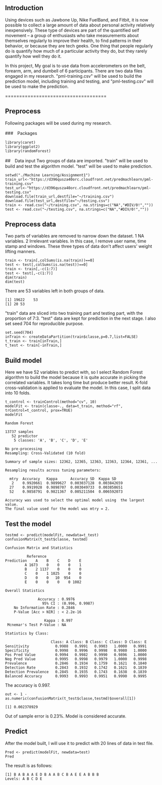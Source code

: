 ## Introduction

Using devices such as Jawbone Up, Nike FuelBand, and Fitbit, it is now possible to collect a large amount of data about personal activity relatively inexpensively. These type of devices are part of the quantified self movement – a group of enthusiasts who take measurements about themselves regularly to improve their health, to find patterns in their behavior, or because they are tech geeks. One thing that people regularly do is quantify how much of a particular activity they do, but they rarely quantify how well they do it. 

In this project, My goal is to use data from accelerometers on the belt, forearm, arm, and dumbell of 6 participants. There are two data files engaged in my research. "pml-training.csv" will be used to build the prediction model, including training and testing, and "pml-testing.csv" will be used to make the prediction.

====================================

## Preprocess

Following packages will be used during my research.

###　Packages
```{r, cache = T}
library(caret)
library(ggplot2)
library(randomForest)
```

##　Data input
Two groups of data are imported.
"train" will be used to build and test the algorithm model.
"test" will be used to make prediction.
```{r, cache = T}
setwd("./Machine Learning/Assignment1")
train_url<-"https://d396qusza40orc.cloudfront.net/predmachlearn/pml-training.csv"
test_url<-"https://d396qusza40orc.cloudfront.net/predmachlearn/pml-testing.csv"
download.file(train_url,destfile="~/training.csv")
download.file(test_url,destfile="~/testing.csv")
train <- read.csv("~/training.csv", na.strings=c("NA","#DIV/0!",""))
test <- read.csv("~/testing.csv", na.strings=c("NA","#DIV/0!",""))
```

## Preprocess data
Two parts of variables are removed to narrow down the dataset.
1 NA variables.
2 Irrelevant variables. In this case, I remove user name, time stamp and windows. These three types of data don't affect users' weight lifting manners.

```{r, cache = T}
train <- train[,colSums(is.na(train))==0]
test <- test[,colSums(is.na(test))==0]
train <- train[,-c(1:7)]
test <- test[,-c(1:7)]
dim(train)
dim(test)
```

There are 53 variables left in both groups of data.

```{r, cache = T}
[1] 19622    53
[1] 20 53
```

"train" data are sliced into two training part and testing part, with the proportion of 7:3. "test" data are kept for prediction in the next stage.
I also set seed 704 for reproducible purpose.

```{r, cache = T}
set.seed(704)
inTrain <- createDataPartition(train$classe,p=0.7,list=FALSE)
t_train <- train[inTrain,]
t_test <- train[-inTrain,]
```

## Build model
Here we have 52 variables to predict with, so I select Random Forest algorithm to build the model because it is quite accurate in picking the correlated variables. It takes long time but produce better result.
K-fold cross-validation is applied to evaluate the model. In this case, I split data into 10 folds.
```{r, cache = T}
t_control <- trainControl(method="cv", 10)
modelFit <- train(classe~., data=t_train, method="rf", trControl=t_control, prox=TRUE)
modelFit
```
```
Random Forest 

13737 samples
   52 predictor
    5 classes: 'A', 'B', 'C', 'D', 'E' 

No pre-processing
Resampling: Cross-Validated (10 fold) 

Summary of sample sizes: 12362, 12365, 12363, 12363, 12364, 12361, ... 

Resampling results across tuning parameters:

  mtry  Accuracy   Kappa      Accuracy SD  Kappa SD   
   2    0.9920661  0.9899627  0.003037128  0.003842659
  27    0.9919928  0.9898707  0.003049733  0.003858651
  52    0.9858791  0.9821367  0.005211504  0.006592073

Accuracy was used to select the optimal model using  the largest value.
The final value used for the model was mtry = 2. 
```

## Test the model
```{r, cache = T}
testmd <- predict(modelFit, newdata=t_test)
confusionMatrix(t_test$classe, testmd)
```
```
Confusion Matrix and Statistics

          Reference
Prediction    A    B    C    D    E
         A 1673    0    0    0    1
         B    2 1137    0    0    0
         C    0    1 1025    0    0
         D    0    0   10  954    0
         E    0    0    0    0 1082

Overall Statistics
                                         
               Accuracy : 0.9976         
                 95% CI : (0.996, 0.9987)
    No Information Rate : 0.2846         
    P-Value [Acc > NIR] : < 2.2e-16      
                                         
                  Kappa : 0.997          
 Mcnemar's Test P-Value : NA             

Statistics by Class:

                     Class: A Class: B Class: C Class: D Class: E
Sensitivity            0.9988   0.9991   0.9903   1.0000   0.9991
Specificity            0.9998   0.9996   0.9998   0.9980   1.0000
Pos Pred Value         0.9994   0.9982   0.9990   0.9896   1.0000
Neg Pred Value         0.9995   0.9998   0.9979   1.0000   0.9998
Prevalence             0.2846   0.1934   0.1759   0.1621   0.1840
Detection Rate         0.2843   0.1932   0.1742   0.1621   0.1839
Detection Prevalence   0.2845   0.1935   0.1743   0.1638   0.1839
Balanced Accuracy      0.9993   0.9993   0.9951   0.9990   0.9995
```
The accuracy is 0.997.
```{r, cache = T}
out <- 1 - as.numeric(confusionMatrix(t_test$classe,testmd)$overall[1])
```
```
[1] 0.002378929
```
Out of sample error is 0.23%. Model is considered accurate.
 
## Predict
After the model built, I will use it to predict with 20 lines of data in test file.
```{r, cache = T}
Pred <- predict(modelFit, newdata=test)
Pred
```
The result is as follows:
```
[1] B A B A A E D B A A B C B A E E A B B B
Levels: A B C D E
```
